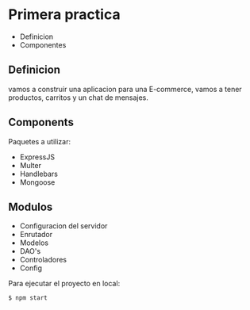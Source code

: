 # Primera practica
* Definicion
* Componentes

## Definicion
vamos a construir una aplicacion para una E-commerce, vamos a tener productos, carritos y un chat de mensajes.

## Components
Paquetes a utilizar:
* ExpressJS
* Multer
* Handlebars
* Mongoose

## Modulos
* Configuracion del servidor
* Enrutador
* Modelos 
* DAO's
* Controladores
* Config

Para ejecutar el proyecto en local:

```
$ npm start
```